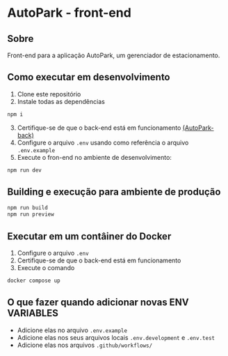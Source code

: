 # AutoPark - front-end

## Sobre

Front-end para a aplicação AutoPark, um gerenciador de estacionamento.

## Como executar em desenvolvimento

1. Clone este repositório
2. Instale todas as dependências

```bash
npm i
```

3. Certifique-se de que o back-end está em funcionamento [(AutoPark-back)](https://github.com/gabrielportelagomes/Drivent-backend)
4. Configure o arquivo `.env` usando como referência o arquivo `.env.example` 
5. Execute o fron-end no ambiente de desenvolvimento:

```bash
npm run dev
```

## Building e execução para ambiente de produção

```bash
npm run build
npm run preview
```

## Executar em um contâiner do Docker

1. Configure o arquivo `.env`
2. Certifique-se de que o back-end está em funcionamento
3. Execute o comando
```bash
docker compose up
```

## O que fazer quando adicionar novas ENV VARIABLES

- Adicione elas no arquivo `.env.example`
- Adicione elas nos seus arquivos locais `.env.development` e `.env.test`
- Adicione elas nos arquivos `.github/workflows/`
